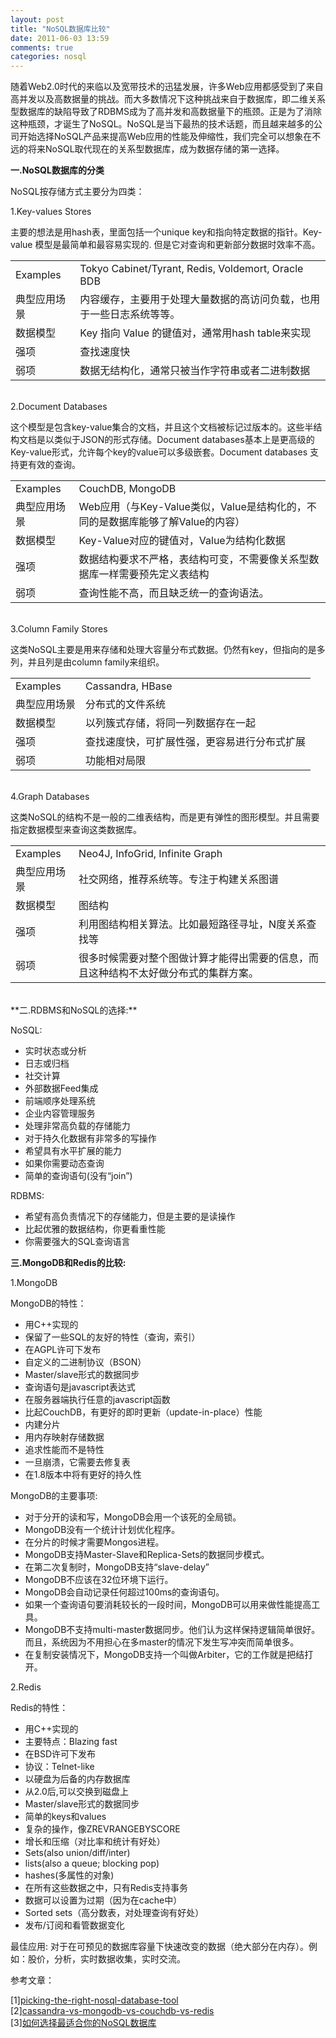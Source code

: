 ```yaml
---
layout: post
title: "NoSQL数据库比较"
date: 2011-06-03 13:59
comments: true
categories: nosql
---
```

随着Web2.0时代的来临以及宽带技术的迅猛发展，许多Web应用都感受到了来自高并发以及高数据量的挑战。而大多数情况下这种挑战来自于数据库，即二维关系型数据库的缺陷导致了RDBMS成为了高并发和高数据量下的瓶颈。正是为了消除这种瓶颈，才诞生了NoSQL。NoSQL是当下最热的技术话题，而且越来越多的公司开始选择NoSQL产品来提高Web应用的性能及伸缩性，我们完全可以想象在不远的将来NoSQL取代现在的关系型数据库，成为数据存储的第一选择。 <!--more-->

**一.NoSQL数据库的分类**

NoSQL按存储方式主要分为四类：

1.Key-values Stores

主要的想法是用hash表，里面包括一个unique key和指向特定数据的指针。Key-value 模型是最简单和最容易实现的. 但是它对查询和更新部分数据时效率不高。

<table>
<tr>
<td>Examples</td>
<td>Tokyo Cabinet/Tyrant, Redis, Voldemort, Oracle BDB</td>
</tr>
<tr>
<td>典型应用场景</td>
<td>内容缓存，主要用于处理大量数据的高访问负载，也用于一些日志系统等等。</td>
</tr>
<tr>
<td>数据模型</td>
<td>Key 指向 Value 的键值对，通常用hash table来实现</td>
</tr>
<tr>
<td>强项</td>
<td>查找速度快</td>
</tr>
<tr>
<td>弱项</td>
<td>数据无结构化，通常只被当作字符串或者二进制数据</td>
</tr>
</table>

<br/>
2.Document Databases

这个模型是包含key-value集合的文档，并且这个文档被标记过版本的。这些半结构文档是以类似于JSON的形式存储。Document databases基本上是更高级的Key-value形式，允许每个key的value可以多级嵌套。Document databases 支持更有效的查询。

<table>
<tr>
<td>Examples</td>
<td>CouchDB, MongoDB</td>
</tr>
<tr>
<td>典型应用场景</td>
<td>Web应用（与Key-Value类似，Value是结构化的，不同的是数据库能够了解Value的内容）</td>
</tr>
<tr>
<td>数据模型</td>
<td>Key-Value对应的键值对，Value为结构化数据</td>
</tr>
<tr>
<td>强项</td>
<td>数据结构要求不严格，表结构可变，不需要像关系型数据库一样需要预先定义表结构</td>
</tr>
<tr>
<td>弱项</td>
<td>查询性能不高，而且缺乏统一的查询语法。</td>
</tr>
</table>

<br/>
3.Column Family Stores

这类NoSQL主要是用来存储和处理大容量分布式数据。仍然有key，但指向的是多列，并且列是由column family来组织。

<table>
<tr>
<td>Examples</td>
<td>Cassandra, HBase</td>
</tr>
<tr>
<td>典型应用场景</td>
<td>分布式的文件系统</td>
</tr>
<tr>
<td>数据模型</td>
<td>以列簇式存储，将同一列数据存在一起</td>
</tr>
<tr>
<td>强项</td>
<td>查找速度快，可扩展性强，更容易进行分布式扩展</td>
</tr>
<tr>
<td>弱项</td>
<td>功能相对局限</td>
</tr>
</table>

<br/>
4.Graph Databases

这类NoSQL的结构不是一般的二维表结构，而是更有弹性的图形模型。并且需要指定数据模型来查询这类数据库。

<table>
<tr>
<td>Examples</td>
<td>Neo4J, InfoGrid, Infinite Graph</td>
</tr>
<tr>
<td>典型应用场景</td>
<td>社交网络，推荐系统等。专注于构建关系图谱</td>
</tr>
<tr>
<td>数据模型</td>
<td>图结构</td>
</tr>
<tr>
<td>强项</td>
<td>利用图结构相关算法。比如最短路径寻址，N度关系查找等</td>
</tr>
<tr>
<td>弱项</td>
<td>很多时候需要对整个图做计算才能得出需要的信息，而且这种结构不太好做分布式的集群方案。</td>
</tr>
</table>

<br/>
**二.RDBMS和NoSQL的选择:**

NoSQL: 
 
* 实时状态或分析
* 日志或归档
* 社交计算
* 外部数据Feed集成
* 前端顺序处理系统
* 企业内容管理服务
* 处理非常高负载的存储能力
* 对于持久化数据有非常多的写操作
* 希望具有水平扩展的能力
* 如果你需要动态查询
* 简单的查询语句(没有“join”)

RDBMS:

* 希望有高负责情况下的存储能力，但是主要的是读操作
* 比起优雅的数据结构，你更看重性能
* 你需要强大的SQL查询语言


**三.MongoDB和Redis的比较:**

1.MongoDB

MongoDB的特性：  

* 用C++实现的
* 保留了一些SQL的友好的特性（查询，索引）
* 在AGPL许可下发布
* 自定义的二进制协议（BSON）
* Master/slave形式的数据同步
* 查询语句是javascript表达式
* 在服务器端执行任意的javascript函数
* 比起CouchDB，有更好的即时更新（update-in-place）性能
* 内建分片
* 用内存映射存储数据
* 追求性能而不是特性
* 一旦崩溃，它需要去修复表
* 在1.8版本中将有更好的持久性

MongoDB的主要事项:

* 对于分开的读和写，MongoDB会用一个该死的全局锁。
* MongoDB没有一个统计计划优化程序。
* 在分片的时候才需要Mongos进程。
* MongoDB支持Master-Slave和Replica-Sets的数据同步模式。
* 在第二次复制时，MongoDB支持“slave-delay”
* MongoDB不应该在32位环境下运行。
* MongoDB会自动记录任何超过100ms的查询语句。
* 如果一个查询语句要消耗较长的一段时间，MongoDB可以用来做性能提高工具。
* MongoDB不支持multi-master数据同步。他们认为这样保持逻辑简单很好。而且，系统因为不用担心在多master的情况下发生写冲突而简单很多。
* 在复制安装情况下，MongoDB支持一个叫做Arbiter，它的工作就是把结打开。

2.Redis

Redis的特性：

* 用C++实现的
* 主要特点：Blazing fast
* 在BSD许可下发布
* 协议：Telnet-like
* 以硬盘为后备的内存数据库
* 从2.0后,可以交换到磁盘上
* Master/slave形式的数据同步
* 简单的keys和values
* 复杂的操作，像ZREVRANGEBYSCORE
* 增长和压缩（对比率和统计有好处）
* Sets(also union/diff/inter)
* lists(also a queue; blocking pop)
* hashes(多属性的对象)
* 在所有这些数据之中，只有Redis支持事务
* 数据可以设置为过期（因为在cache中）
* Sorted sets（高分数表，对处理查询有好处）
* 发布/订阅和看管数据变化

最佳应用: 对于在可预见的数据库容量下快速改变的数据（绝大部分在内存）。例如：股价，分析，实时数据收集，实时交流。 

参考文章：

[1][picking-the-right-nosql-database-tool](http://blog.monitis.com/index.php/2011/05/22/picking-the-right-nosql-database-tool "picking-the-right-nosql-database-tool")  
[2][cassandra-vs-mongodb-vs-couchdb-vs-redis](http://kkovacs.eu/cassandra-vs-mongodb-vs-couchdb-vs-redis "cassandra-vs-mongodb-vs-couchdb-vs-redis")  
[3][如何选择最适合你的NoSQL数据库](http://blog.nosqlfan.com/html/1727.html "如何选择最适合你的NoSQL数据库")


